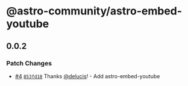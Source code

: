 # @astro-community/astro-embed-youtube

## 0.0.2

### Patch Changes

- [#4](https://github.com/astro-community/astro-embed/pull/4) [`853fd18`](https://github.com/astro-community/astro-embed/commit/853fd18441ae99f3caab6ef8e55e1998bdd08584) Thanks [@delucis](https://github.com/delucis)! - Add astro-embed-youtube
